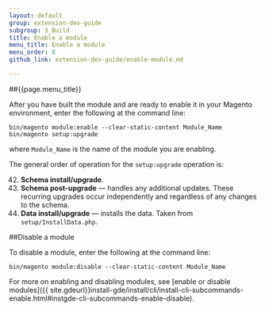 ```yaml
---
layout: default
group: extension-dev-guide
subgroup: 3_Build
title: Enable a module
menu_title: Enable a module
menu_order: 8
github_link: extension-dev-guide/enable-module.md

---
```

##{{page.menu_title}}


After you have built the module and are ready to enable it in your Magento environment, enter the following at the command line:

    bin/magento module:enable --clear-static-content Module_Name
    bin/magento setup:upgrade

where `Module_Name` is the name of the module you are enabling.

The general order of operation for the `setup:upgrade` operation is:

42. __Schema install/upgrade__.
42. __Schema post-upgrade__ &#8212; handles any additional updates. These recurring upgrades occur independently and regardless of any changes to the schema.
42. __Data install/upgrade__ &#8212; installs the data. Taken from `setup/InstallData.php`.



##Disable a module

To disable a module, enter the following at the command line:

    bin/magento module:disable --clear-static-content Module_Name


For more on enabling and disabling modules, see [enable or disable modules]({{ site.gdeurl}}install-gde/install/cli/install-cli-subcommands-enable.html#instgde-cli-subcommands-enable-disable).


